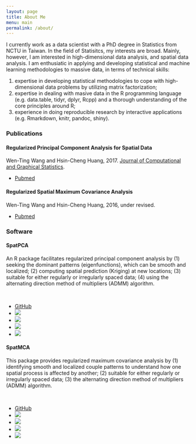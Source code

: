 ```yaml
---
layout: page
title: About Me
menu: main
permalink: /about/
---
```


I currently work as a data scientist with a PhD degree in Statistics from NCTU in Taiwan. In the field of Statisitcs, my interests are broad. Mainly, however, I am interested in high-dimensional data analysis, and spatial data analysis. I am enthusiatic in applying and developing statistical and machine learning methodologies to massive data, in terms of technical skills:

1. expertise in developing statistical methodologies to cope with high-dimensional data problems by utilizing matrix factorization; 
2. expertise in dealing with masive data in the R programming language (e.g. data.table, tidyr, dplyr, Rcpp) and a thorough understanding of the core principles around R;
3. experience in doing reproducible research by interactive applications (e.g. Rmarkdown, knitr, pandoc, shiny).


<h3>Publications 
</h3>
<div class="list-group">
  <div class="list-group-item">
    <h4 class="list-group-item-heading"> Regularized Principal Component Analysis for Spatial Data</h4>
    <div>Wen-Ting Wang and Hsin-Cheng Huang, 2017. <a href="http://www.tandfonline.com/doi/full/10.1080/10618600.2016.1157483">Journal of Computational and Graphical Statistics</a>.</div>
    <div>
      <ul class="list-inline">
         <li><a href="https://arxiv.org/pdf/1501.03221v3.pdf"><span class="label label-success">Pubmed</span></a></li>
      </ul>
    </div>
  </div>
  
<div class="list-group-item">
    <h4 class="list-group-item-heading">Regularized Spatial Maximum Covariance Analysis</h4>
    <div>Wen-Ting Wang and Hsin-Cheng Huang, 2016, under revised.
    </div>
<div>
<ul class="list-inline">
<li><a href="https://arxiv.org/pdf/1705.02716.pdf"><span class="label label-success">Pubmed</span></a></li>
</ul>
</div>
</div>
</div>



<h3>Software</h3>

<div class="list-group">
  <div class="list-group-item">
    <h4 class="list-group-item-heading">SpatPCA</h4>
    <p class="list-group-item-text">An R package facilitates regularized principal component analysis by (1) seeking the dominant patterns (eigenfunctions), which can be smooth and localized; (2)
computing spatial prediction (Kriging) at new locations; (3)
suitable for either regularly or irregularly spaced data;
(4) using the alternating direction method of multipliers (ADMM) algorithm.
</p>
		<br />
		<ul class="list-inline">
		  <li><i class="fa fa-github fa-lg"></i> <a href="https://github.com/egpivo/SpatPCA">GitHub</a></li>
			<li><a href="https://cran.rstudio.com/web/packages/SpatPCA"><img src="http://www.r-pkg.org/badges/version/SpatPCA" /></a></li>
      <li><a href="https://cran.rstudio.com/web/packages/SpatPCA"><img src="http://cranlogs.r-pkg.org/badges/SpatPCA" /></a></li>
      <li><a href="https://cran.rstudio.com/web/packages/SpatPCA"><img src="https://cranlogs.r-pkg.org/badges/grand-total/SpatPCA" /></a></li>
      <li><a href="https://travis-ci.org/egpivo/SpatPCA"><img src="https://travis-ci.org/egpivo/SpatPCA.svg?branch=master" /></a></li>
		</ul>
  </div>
<div class="list-group">
  <div class="list-group-item">
    <h4 class="list-group-item-heading">SpatMCA</h4>
    <p class="list-group-item-text"> This package provides regularized maximum covariance analysis by (1)
identifying smooth and localized couple patterns to understand how one spatial process is affected by another; (2) suitable for either regularly or irregularly spaced data; (3) the alternating direction method of multipliers (ADMM) algorithm.
</p>
		<br />
		<ul class="list-inline">
		  <li><i class="fa fa-github fa-lg"></i> <a href="https://github.com/egpivo/SpatMCA">GitHub</a></li>
			<li><a href="https://cran.rstudio.com/web/packages/SpatMCA"><img src="http://www.r-pkg.org/badges/version/SpatMCA" /></a></li>
      <li><a href="https://cran.rstudio.com/web/packages/SpatMCA"><img src="http://cranlogs.r-pkg.org/badges/SpatMCA" /></a></li>
      <li><a href="https://cran.rstudio.com/web/packages/SpatMCA"><img src="https://cranlogs.r-pkg.org/badges/grand-total/SpatMCA" /></a></li>
      <li><a href="https://travis-ci.org/egpivo/SpatMCA"><img src="https://travis-ci.org/egpivo/SpatMCA.svg?branch=master" /></a></li>
		</ul>
	  </div>		
	
